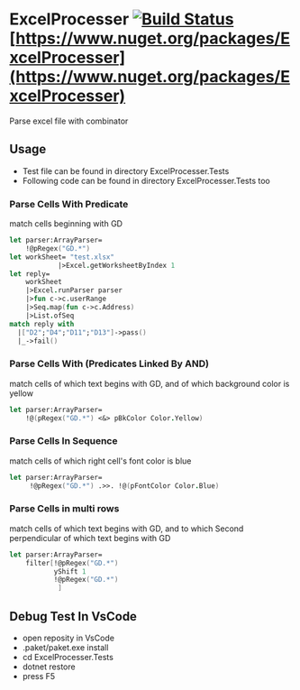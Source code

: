 # ExcelProcesser [![Build Status](https://travis-ci.org/humhei/ExcelProcesser/branches)](https://travis-ci.org/humhei/ExcelProcesser) [https://www.nuget.org/packages/ExcelProcesser](https://www.nuget.org/packages/ExcelProcesser)
Parse excel file with combinator
## Usage
 * Test file can be found in directory ExcelProcesser.Tests
 * Following code can be found in directory ExcelProcesser.Tests too
### Parse Cells With Predicate
match cells beginning with GD
```fsharp
let parser:ArrayParser=
    !@pRegex("GD.*")
let workSheet= "test.xlsx"
            |>Excel.getWorksheetByIndex 1    
let reply=
    workSheet
    |>Excel.runParser parser
    |>fun c->c.userRange
    |>Seq.map(fun c->c.Address)
    |>List.ofSeq
match reply with
  |["D2";"D4";"D11";"D13"]->pass()
  |_->fail()
```
### Parse Cells With (Predicates Linked By AND)
match cells of which text begins with GD,
and of which background color is yellow
```fsharp
let parser:ArrayParser=
    !@(pRegex("GD.*") <&> pBkColor Color.Yellow)
```
### Parse Cells In Sequence
match cells of which right cell's font color is blue 
```fsharp
let parser:ArrayParser=
     !@pRegex("GD.*") .>>. !@(pFontColor Color.Blue)          
```

### Parse Cells in multi rows
match cells of which text begins with GD,
and to which Second perpendicular of which text begins with GD
```fsharp
let parser:ArrayParser=
    filter[!@pRegex("GD.*")
           yShift 1
           !@pRegex("GD.*")
            ]            
```
## Debug Test In VsCode
  * open reposity in VsCode
  * .paket/paket.exe install
  * cd ExcelProcesser.Tests
  * dotnet restore
  * press F5
